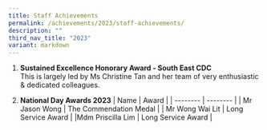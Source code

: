 ```yaml
---
title: Staff Achievements
permalink: /achievements/2023/staff-achievements/
description: ""
third_nav_title: "2023"
variant: markdown
---
```

1) <b>Sustained Excellence Honorary Award - South East CDC</b><br>
This is largely led by Ms Christine Tan and her team of very enthusiastic &amp; dedicated colleagues.<br>


2) <b>National Day Awards 2023</b>
| Name | Award | 
| -------- | -------- |
| Mr Jason Wong     | The Commendation Medal    | 
| Mr Wong Wai Lit     | Long Service Award   | 
|Mdm Priscilla Lim     | Long Service Award    | 

